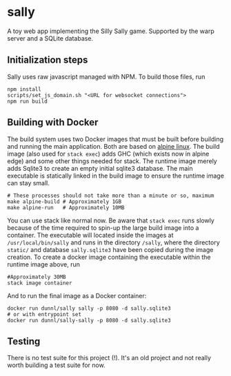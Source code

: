 # sally

A toy web app implementing the Silly Sally game. Supported by the warp server
and a SQLite database.

## Initialization steps

Sally uses raw javascript managed with NPM. To build those files, run 

```
npm install
scripts/set_js_domain.sh "<URL for websocket connections">
npm run build
```

## Building with Docker

The build system uses two Docker images that must be built before building and running the main application. Both are based on [alpine linux](https://alpinelinux.org). The build image (also used for `stack exec`) adds GHC (which exists now in alpine edge) and some other things needed for stack. The runtime image merely adds Sqlite3 to create an empty initial sqlite3 database. The main executable is statically linked in the build image to ensure the runtime image can stay small.

```
# These processes should not take more than a minute or so, maximum
make alpine-build # Approximately 1GB
make alpine-run   # Approximately 10MB
```

You can use stack like normal now. Be aware that `stack exec` runs slowly because of the time required to spin-up the large build image into a container. The executable will located inside the images at `/usr/local/bin/sally` and runs in the directory `/sally`, where the directory `static/` and database `sally.sqlite3` have been copied during the image creation. To create a docker image containing the executable within the runtime image above, run

```
#Approximately 30MB
stack image container
```

And to run the final image as a Docker container:

```
docker run dunnl/sally sally -p 8080 -d sally.sqlite3
# or with entrypoint set
docker run dunnl/sally-sally -p 8080 -d sally.sqlite3
```


## Testing

There is no test suite for this project (!). It's an old project and not really
worth building a test suite for now.
